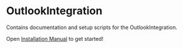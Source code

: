 # OutlookIntegration
Contains documentation and setup scripts for the OutlookIntegration.

Open [Installation Manual](Documentation/OutlookIntegration%20Installation%20and%20Registration%20Manual.md) to get started!